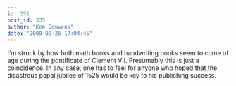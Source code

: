 ```yaml
---
id: 251
post_id: 335
author: "Ken Gouwens"
date: "2009-09-26 17:04:45"
---
```

I'm struck by how both math books and handwriting books seem to come of age during the pontificate of Clement VII. Presumably this is just a coincidence. In any case, one has to feel for anyone who hoped that the disastrous papal jubilee of 1525 would be key to his publishing success.
